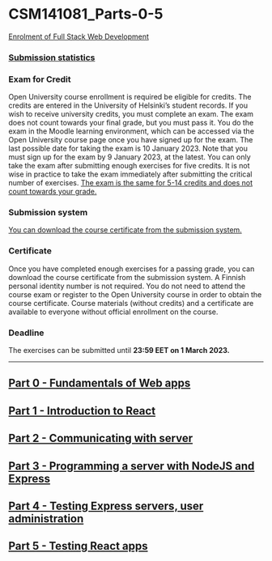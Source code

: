 # CSM141081_Parts-0-5
[Enrolment of Full Stack Web Development](https://moodle.helsinki.fi/enrol/index.php?id=46197)

### [Submission statistics](https://studies.cs.helsinki.fi/stats/?token=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)

### Exam for Credit
Open University course enrollment is required be eligible for credits. The credits are entered in the University of Helsinki’s student records. If you wish to receive university credits, you must complete an exam. The exam does not count towards your final grade, but you must pass it. You do the exam in the Moodle learning environment, which can be accessed via the Open University course page once you have signed up for the exam. The last possible date for taking the exam is 10 January 2023. Note that you must sign up for the exam by 9 January 2023, at the latest. You can only take the exam after submitting enough exercises for five credits. It is not wise in practice to take the exam immediately after submitting the critical number of exercises. [The exam is the same for 5-14 credits and does not count towards your grade.](https://studies.helsinki.fi/courses/cur/otm-dbf5a51d-2121-4110-af0f-f1e8f0b74fb9/_Full_Stack_Web_Development)

### Submission system
[You can download the course certificate from the submission system.](https://studies.cs.helsinki.fi/stats/courses/fullstackopen/submissions)

### Certificate
Once you have completed enough exercises for a passing grade, you can download the course certificate from the submission system. A Finnish personal identity number is not required. You do not need to attend the course exam or register to the Open University course in order to obtain the course certificate. Course materials (without credits) and a certificate are available to everyone without official enrollment on the course.

### Deadline
The exercises can be submitted until **23:59 EET on 1 March 2023.**

------------------------------------------------------------------------
## [Part 0 - Fundamentals of Web apps](https://fullstackopen.com/en/part0)

## [Part 1 - Introduction to React](https://fullstackopen.com/en/part1)

## [Part 2 - Communicating with server](https://fullstackopen.com/en/part2)

## [Part 3 - Programming a server with NodeJS and Express](https://fullstackopen.com/en/part3)

## [Part 4 - Testing Express servers, user administration](https://fullstackopen.com/en/part4)

## [Part 5 - Testing React apps](https://fullstackopen.com/en/part5)
